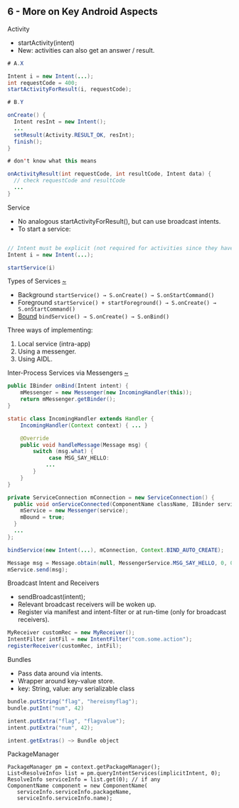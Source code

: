 ## 6 - More on Key Android Aspects

Activity

- startActivity(intent)
- New: activities can also get an answer / result.

```java
# A.X

Intent i = new Intent(...);
int requestCode = 400;
startActivityForResult(i, requestCode);

# B.Y

onCreate() {
  Intent resInt = new Intent();
  ...
  setResult(Activity.RESULT_OK, resInt);
  finish();
}

# don't know what this means

onActivityResult(int requestCode, int resultCode, Intent data) {
  // check requestCode and resultCode
  ...
}

```

Service

- No analogous startActivityForResult(), but can use broadcast intents.
- To start a service:

```java

// Intent must be explicit (not required for activities since they have a chooser dialog)
Intent i = new Intent(...);

startService(i)

```

Types of Services [~](https://developer.android.com/guide/components/services)

- Background ```startService() → S.onCreate() → S.onStartCommand()```
- Foreground ```startService() + startForeground() → S.onCreate() → S.onStartCommand()```
- [Bound](https://developer.android.com/guide/components/bound-services) ```bindService() → S.onCreate() → S.onBind()```


Three ways of implementing:

1. Local service (intra-app)
2. Using a messenger.
3. Using AIDL.

Inter-Process Services via Messengers [~](https://developer.android.com/guide/components/bound-services)

```java
public IBinder onBind(Intent intent) {
    mMessenger = new Messenger(new IncomingHandler(this));
    return mMessenger.getBinder();
}

static class IncomingHandler extends Handler {
    IncomingHandler(Context context) { ... }

    @Override
    public void handleMessage(Message msg) {
        switch (msg.what) {
             case MSG_SAY_HELLO:
            ...
		}
	}	
}

private ServiceConnection mConnection = new ServiceConnection() {
  public void onServiceConnected(ComponentName className, IBinder service) {
    mService = new Messenger(service);
    mBound = true;
  }
  ...
};

bindService(new Intent(...), mConnection, Context.BIND_AUTO_CREATE);

Message msg = Message.obtain(null, MessengerService.MSG_SAY_HELLO, 0, 0);
mService.send(msg);
```

Broadcast Intent and Receivers

- sendBroadcast(intent);
- Relevant broadcast receivers will be woken up.
- Register via manifest and intent-filter or at run-time (only for broadcast receivers).

```java
MyReceiver customRec = new MyReceiver();
IntentFilter intFil = new IntentFilter("com.some.action");
registerReceiver(customRec, intFil);
```

Bundles

- Pass data around via intents.
- Wrapper around key-value store.
- key: String, value: any serializable class

```java
bundle.putString("flag", "hereismyflag");
bundle.putInt("num", 42)
```

```java
intent.putExtra("flag", "flagvalue");
intent.putExtra("num", 42);

intent.getExtras() ~> Bundle object
```

PackageManager

```
PackageManager pm = context.getPackageManager();
List<ResolveInfo> list = pm.queryIntentServices(implicitIntent, 0);
ResolveInfo serviceInfo = list.get(0); // if any
ComponentName component = new ComponentName(
   serviceInfo.serviceInfo.packageName,
   serviceInfo.serviceInfo.name);
```

